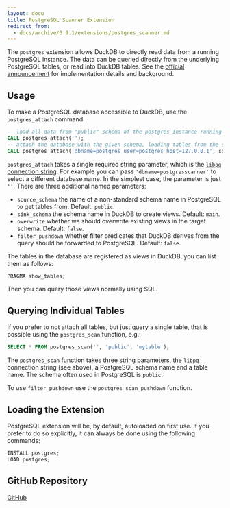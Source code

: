 ```yaml
---
layout: docu
title: PostgreSQL Scanner Extension
redirect_from:
  - docs/archive/0.9.1/extensions/postgres_scanner.md
---
```


The `postgres` extension allows DuckDB to directly read data from a running PostgreSQL instance. The data can be queried directly from the underlying PostgreSQL tables, or read into DuckDB tables. See the [official announcement](/2022/09/30/postgres-scanner) for implementation details and background.

## Usage

To make a PostgreSQL database accessible to DuckDB, use the `postgres_attach` command:

```sql
-- load all data from "public" schema of the postgres instance running on localhost into the schema "main"  
CALL postgres_attach('');
-- attach the database with the given schema, loading tables from the source schema "public" into the target schema "abc"
CALL postgres_attach('dbname=postgres user=postgres host=127.0.0.1', source_schema='public', sink_schema='abc');
```

`postgres_attach` takes a single required string parameter, which is the [`libpq` connection string](https://www.postgresql.org/docs/current/libpq-connect.html#LIBPQ-CONNSTRING). For example you can pass `'dbname=postgresscanner'` to select a different database name. In the simplest case, the parameter is just `''`. There are three additional named parameters:

* `source_schema` the name of a non-standard schema name in PostgreSQL to get tables from. Default: `public`.
* `sink_schema` the schema name in DuckDB to create views. Default: `main`.
* `overwrite` whether we should overwrite existing views in the target schema. Default: `false`.
* `filter_pushdown` whether filter predicates that DuckDB derives from the query should be forwarded to PostgreSQL. Default: `false`.


The tables in the database are registered as views in DuckDB, you can list them as follows:

```sql
PRAGMA show_tables;
```

Then you can query those views normally using SQL.

## Querying Individual Tables

If you prefer to not attach all tables, but just query a single table, that is possible using the `postgres_scan` function, e.g.:

```sql
SELECT * FROM postgres_scan('', 'public', 'mytable');
```

The `postgres_scan` function takes three string parameters, the `libpq` connection string (see above), a PostgreSQL schema name and a table name. The schema often used in PostgreSQL is `public`.

To use `filter_pushdown` use the `postgres_scan_pushdown` function.

## Loading the Extension

PostgreSQL extension will be, by default, autoloaded on first use. If you prefer to do so explicitly, it can always be done using the following commands:

```sql
INSTALL postgres;
LOAD postgres;
```

## GitHub Repository

[<span class="github">GitHub</span>](https://github.com/duckdb/postgres_scanner)